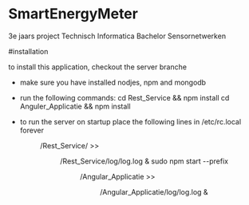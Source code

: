 # SmartEnergyMeter
3e jaars project Technisch Informatica Bachelor Sensornetwerken

#installation

to install this application, checkout the server branche
* make sure you have installed nodjes, npm and mongodb
* run the following commands:
	cd Rest_Service && npm install
	cd Anguler_Applicatie && npm install

* to run the server on startup place the following lines in /etc/rc.local
	forever <dir to repo>/Rest_Service/ >> <dir to repo>/Rest_Service/log/log.log &
	sudo npm start --prefix <dir to repo>/Angular_Applicatie >> <dir to repo>/Angular_Applicatie/log/log.log &

